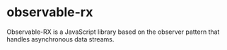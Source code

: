 # observable-rx
Observable-RX is a JavaScript library based on the observer pattern that handles asynchronous data streams.
